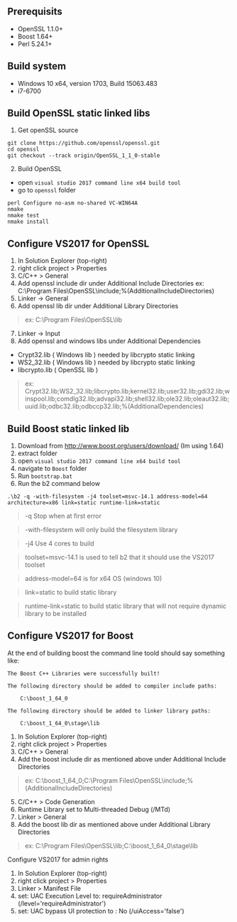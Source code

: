 ## Prerequisits

- OpenSSL 1.1.0+
- Boost 1.64+
- Perl 5.24.1+

## Build system
- Windows 10 x64, version 1703, Build 15063.483
- i7-6700

Build OpenSSL static linked libs
- 
1. Get openSSL source
```
git clone https://github.com/openssl/openssl.git
cd openssl
git checkout --track origin/OpenSSL_1_1_0-stable
```
2. Build OpenSSL

- open `visual studio 2017 command line x64 build tool`
- go to `openssl` folder
```
perl Configure no-asm no-shared VC-WIN64A
nmake
nmake test
nmake install
```
Configure VS2017 for OpenSSL
-
1. In Solution Explorer (top-right)
2. right click project > Properties
3. C/C++ > General
4. Add openssl include dir under Additional Include Directories
    ex: C:\Program Files\OpenSSL\include;%(AdditionalIncludeDirectories)
5. Linker -> General
6. Add openssl lib dir under Additional Library Directories
> ex: C:\Program Files\OpenSSL\lib
7. Linker -> Input
8. Add openssl and windows libs under Additional Dependencies
- Crypt32.lib ( Windows lib ) needed by libcrypto static linking
- WS2_32.lib ( Windows lib ) needed by libcrypto static linking
- libcrypto.lib ( OpenSSL lib )
> ex: Crypt32.lib;WS2_32.lib;libcrypto.lib;kernel32.lib;user32.lib;gdi32.lib;winspool.lib;comdlg32.lib;advapi32.lib;shell32.lib;ole32.lib;oleaut32.lib;uuid.lib;odbc32.lib;odbccp32.lib;%(AdditionalDependencies)


Build Boost static linked lib 
-
1. Download from http://www.boost.org/users/download/        (Im using 1.64)
2. extract folder
3. open `visual studio 2017 command line x64 build tool`
4. navigate to `Boost` folder
5. Run `bootstrap.bat`
6. Run the b2 command below
```
.\b2 -q -with-filesystem -j4 toolset=msvc-14.1 address-model=64 architecture=x86 link=static runtime-link=static
```
> -q Stop when at first error

> -with-filesystem will only build the filesystem library

> -j4 Use 4 cores to build

> toolset=msvc-14.1 is used to tell b2 that it should use the VS2017 toolset

> address-model=64 is for x64 OS (windows 10)

> link=static to build static library

> runtime-link=static to build static library that will not require dynamic library to be installed 

Configure VS2017 for Boost
-
At the end of building boost the command line toold should say something like:
```
The Boost C++ Libraries were successfully built!

The following directory should be added to compiler include paths:

    C:\boost_1_64_0

The following directory should be added to linker library paths:

    C:\boost_1_64_0\stage\lib
```

1. In Solution Explorer (top-right)
2. right click project > Properties
3. C/C++ > General
4. Add the boost include dir as mentioned above under Additional Include Directories
> ex: C:\boost_1_64_0;C:\Program Files\OpenSSL\include;%(AdditionalIncludeDirectories)
5. C/C++ > Code Generation
6. Runtime Library set to Multi-threaded Debug (/MTd)
7. Linker > General
8. Add the boost lib dir as mentioned above under Additional Library Directories
> ex: C:\Program Files\OpenSSL\lib;C:\boost_1_64_0\stage\lib

Configure VS2017 for admin rights
1. In Solution Explorer (top-right)
2. right click project > Properties
3. Linker > Manifest File
4. set: UAC Execution Level to: requireAdministrator (/level='requireAdministrator')
5. set: UAC bypass UI protection to : No (/uiAccess='false')

